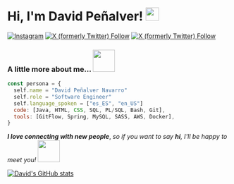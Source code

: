 <!----
- 👋 Hi, I’m David Peñalver, best known as @BeSport24 in Instagram (https://www.instagram.com/besport24). I'm a young Spanish web developer.
- 👀 I’m interested in technology, specially software; health and economics.
- 🌱 I’m currently learning Web Developing, focused in Java, HTML, CSS, JavaScript and GIT.
 💞️ I’m looking to collaborate on ...
- 📫 How to reach me: you can send me a Direct Message to my Instagram account: @BeSport24.
--->

<!---
david13penalver/david13penalver is a ✨ special ✨ repository because its `README.md` (this file) appears on your GitHub profile.
You can click the Preview link to take a look at your changes.
--->

# Hi, I'm David Peñalver! <img src="https://media4.giphy.com/media/v1.Y2lkPTc5MGI3NjExcHcwemswZjNnenM2djI5bDgxYnFtYzV0dDlidWRieXc0c3ppemJ4cSZlcD12MV9pbnRlcm5hbF9naWZfYnlfaWQmY3Q9Zw/WWGrmrMykMnja/giphy.webp" height="30">

[![Instagram](https://img.shields.io/twitter/follow/BeSport24?logo=instagram&link=https%3A%2F%2Fwww.instagram.com%2Fbesport24%2F)](https://www.instagram.com/besport24/)
[![X (formerly Twitter) Follow](https://img.shields.io/twitter/follow/BeSport24?logo=youtube&link=https%3A%2F%2Fwww.youtube.com%2F%40besport24)](https://www.youtube.com/@besport24)
[![X (formerly Twitter) Follow](https://img.shields.io/twitter/follow/BeSport24?logo=linkedin&link=https%3A%2F%2Fwww.linkedin.com%2Fin%2Fdavid-pe%C3%B1alver-navarro-050737118%2F)](https://www.linkedin.com/in/david-peñalver-navarro-050737118/)

### A little more about me... <img src="https://media3.giphy.com/media/v1.Y2lkPTc5MGI3NjExYzhxMGdrZDEyemduZjhyemNxM21nYjk5b2phZmxzeXJxYnphc3A3ayZlcD12MV9naWZzX3NlYXJjaCZjdD1n/slVWEctHZKvWU/200.webp" height="50">

```javascript
const persona = {
  self.name = "David Peñalver Navarro"
  self.role = "Software Engineer"
  self.language_spoken = ["es_ES", "en_US"]
  code: [Java, HTML, CSS, SQL, PL/SQL, Bash, Git],
  tools: [GitFlow, Spring, MySQL, SASS, AWS, Docker],
}
```

***I love connecting with new people***, *so if you want to say ***hi***, I'll be happy to meet you! <img src="https://media1.giphy.com/media/v1.Y2lkPTc5MGI3NjExMXp0eDNqZzMxdHNtZmMyb2xrcXZoOWRnMW5nMDZwOGwyaHh0OXVrbSZlcD12MV9naWZzX3NlYXJjaCZjdD1n/N1cfVLkN7pqQoinvmk/200.webp" height="50">*

[![David's GitHub stats](https://github-readme-stats.vercel.app/api?username=david13penalver)](https://github.com/david13penalver/github-readme-stats)
